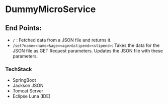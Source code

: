 # DummyMicroService

## End Points:
- `/` : Fetched data from a JSON file and returns it.
- `/set?name=<name>&age=<age>&stipend=<stipend>`: Takes the data for the JSON file as GET Request parameters. Updates the JSON file with these parameters.

### TechStack
- SpringBoot
- Jackson JSON
- Tomcat Server
- Eclipse Luna (IDE)